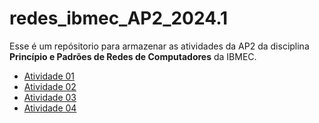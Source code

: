 # redes_ibmec_AP2_2024.1

Esse é um repósitorio para armazenar as atividades da AP2 da disciplina **Princípio e Padrões de Redes de Computadores** da IBMEC.

- [Atividade 01](https://github.com/mlutegar/redes_ibmec_AP2_2024.1/tree/main/8.1.3)
- [Atividade 02](https://github.com/mlutegar/redes_ibmec_AP2_2024.1/tree/main/9.81)
- [Atividade 03](https://github.com/mlutegar/redes_ibmec_AP2_2024.1/tree/main/11.10.1)
- [Atividade 04](https://github.com/mlutegar/redes_ibmec_AP2_2024.1/tree/main/12.2.6)

